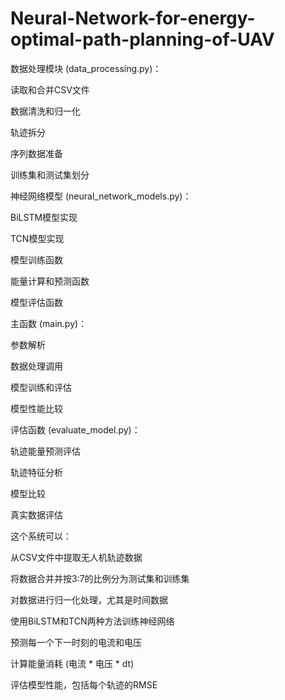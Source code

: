 # Neural-Network-for-energy-optimal-path-planning-of-UAV
数据处理模块 (data_processing.py)：

读取和合并CSV文件

数据清洗和归一化

轨迹拆分

序列数据准备

训练集和测试集划分


神经网络模型 (neural_network_models.py)：

BiLSTM模型实现

TCN模型实现

模型训练函数

能量计算和预测函数

模型评估函数


主函数 (main.py)：

参数解析

数据处理调用

模型训练和评估

模型性能比较


评估函数 (evaluate_model.py)：

轨迹能量预测评估

轨迹特征分析

模型比较

真实数据评估



这个系统可以：

从CSV文件中提取无人机轨迹数据

将数据合并并按3:7的比例分为测试集和训练集

对数据进行归一化处理，尤其是时间数据

使用BiLSTM和TCN两种方法训练神经网络

预测每一个下一时刻的电流和电压

计算能量消耗 (电流 * 电压 * dt)

评估模型性能，包括每个轨迹的RMSE
